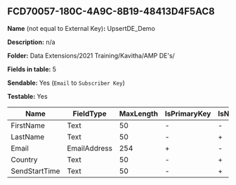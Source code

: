 ## FCD70057-180C-4A9C-8B19-48413D4F5AC8

**Name** (not equal to External Key)**:** UpsertDE_Demo

**Description:** n/a

**Folder:** Data Extensions/2021 Training/Kavitha/AMP DE's/

**Fields in table:** 5

**Sendable:** Yes (`Email` to `Subscriber Key`)

**Testable:** Yes

| Name | FieldType | MaxLength | IsPrimaryKey | IsNullable | DefaultValue |
| --- | --- | --- | --- | --- | --- |
| FirstName | Text | 50 | - | - |  |
| LastName | Text | 50 | - | + |  |
| Email | EmailAddress | 254 | + | - |  |
| Country | Text | 50 | - | + |  |
| SendStartTime | Text | 50 | - | + |  |
